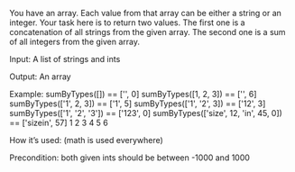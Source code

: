 You have an array. Each value from that array can be either a string or an integer. Your task here is to return two values. The first one is a concatenation of all strings from the given array. The second one is a sum of all integers from the given array.

Input: A list of strings and ints

Output: An array

Example:
sumByTypes([]) == ['', 0]
sumByTypes([1, 2, 3]) == ['', 6]
sumByTypes(['1', 2, 3]) == ['1', 5]
sumByTypes(['1', '2', 3]) == ['12', 3]
sumByTypes(['1', '2', '3']) == ['123', 0]
sumByTypes(['size', 12, 'in', 45, 0]) == ['sizein', 57]
1
2
3
4
5
6

How it’s used: (math is used everywhere)

Precondition: both given ints should be between -1000 and 1000 
